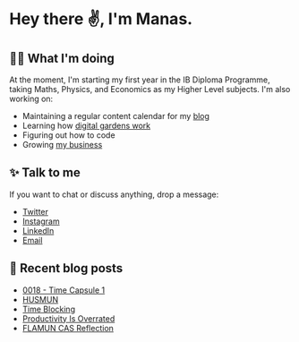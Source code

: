 # Hey there ✌, I'm Manas. 

## 👨‍💻 What I'm doing
At the moment, I'm starting my first year in the IB Diploma Programme, taking Maths, Physics, and Economics as my Higher Level subjects. I'm also working on:

- Maintaining a regular content calendar for my [blog](https://manassadasivuni.com)
- Learning how [digital gardens work](https://notes.manassadasivuni.com)
- Figuring out how to code
- Growing [my business](https://manaclo.com)


## ✨ Talk to me
If you want to chat or discuss anything, drop a message:

- [Twitter](https://twitter.com/sadasivunimanas)
- [Instagram](https://instagram.com/manassadasivuni)
- [LinkedIn](https://www.linkedin.com/in/manas-sadasivuni/)
- [Email](mailto:me@manassadasivuni.com)

## 📕 Recent blog posts
<!-- BLOG-POST-LIST:START -->
- [0018 - Time Capsule 1](https://notes.manassadasivuni.com/0018-time-capsule-1/)
- [HUSMUN](https://manassadasivuni.com/husmun/)
- [Time Blocking](https://manassadasivuni.com/time-blocking/)
- [Productivity Is Overrated](https://manassadasivuni.com/productivity-is-overrated/)
- [FLAMUN CAS Reflection](https://notes.manassadasivuni.com/FLAMUN-CAS-Entry/)
<!-- BLOG-POST-LIST:END -->